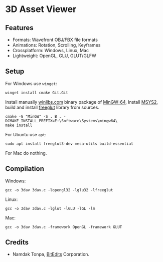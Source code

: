 3D Asset Viewer
===============

Features
--------

* Formats: Wavefront OBJ/FBX file formats
* Animations: Rotation, Scrolling, Keyframes
* Crossplatform: Windows, Linux, Mac
* Lightweight: OpenGL, GLU, GLUT/GLFW

Setup
-----

For Windows use `winget`:

```
winget install cmake Git.Git
```

Install manually <a href="https://winlibs.com">winlibs.com</a> binary
package of <a href="https://www.mingw-w64.org">MinGW-64</a>,
Install <a href="https://www.msys2.org">MSYS2</a>, build and install
<a href="https://github.com/freeglut/freeglut">freeglut</a> library from sources.

```
cmake -G "MinGW" -S . B . -DCMAKE_INSTALL_PREFIX=E:\Software\Systems\mingw64\
make install
```

For Ubuntu use `apt`:

```
sudo apt install freeglut3-dev mesa-utils build-essential
```

For Mac do nothing.

Compilation
-----------

Windows:

```
gcc -o 3dav 3dav.c -lopengl32 -lglu32 -lfreeglut
```

Linux:

```
gcc -o 3dav 3dav.c -lglut -lGLU -lGL -lm
```

Mac:

```
gcc -o 3dav 3dav.c -framework OpenGL -framework GLUT
```

Credits
-------

* Namdak Tonpa, <a href="https://github.com/BitEdits/">BitEdits</a> Corporation.
